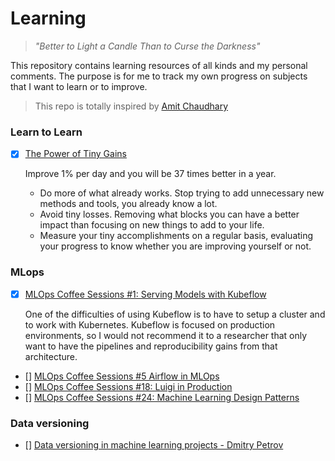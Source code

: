 # Learning

> _"Better to Light a Candle Than to Curse the Darkness"_

This repository contains learning resources of all kinds and my personal comments. The purpose is for me to track my own progress on subjects that I want to learn or to improve.

> This repo is totally inspired by [Amit Chaudhary](https://github.com/amitness/learning)

### Learn to Learn
- [X] [The Power of Tiny Gains](https://jamesclear.com/continuous-improvement)
    
    Improve 1% per day and you will be 37 times better in a year.
    * Do more of what already works. Stop trying to add unnecessary new methods and tools, you already know a lot. 
    * Avoid tiny losses. Removing what blocks you can have a better impact than focusing on new things to add to your life.
    * Measure your tiny accomplishments on a regular basis, evaluating your progress to know whether you are improving yourself or not.

### MLops
- [X] [MLOps Coffee Sessions #1: Serving Models with Kubeflow](https://www.youtube.com/watch?v=NNXoZ53gHyE&list=PL3vkEKxWd-ut8z29en9gIluPXkMM3ISIr&index=1)
    
    One of the difficulties of using Kubeflow is to have to setup a cluster and to work with Kubernetes. Kubeflow is focused on production environments, so I would not recommend it to a researcher that only want to have the pipelines and reproducibility gains from that architecture.
- [] [MLOps Coffee Sessions #5 Airflow in MLOps](https://www.youtube.com/watch?v=7dcUWLrGLMw&list=PL3vkEKxWd-ut8z29en9gIluPXkMM3ISIr&index=5)
- [] [MLOps Coffee Sessions #18: Luigi in Production](https://www.youtube.com/watch?v=ShBod1yXUeg&list=PL3vkEKxWd-ut8z29en9gIluPXkMM3ISIr&index=16)
- [] [MLOps Coffee Sessions #24: Machine Learning Design Patterns](https://www.youtube.com/watch?v=nwsTV2Q4hI0&list=PL3vkEKxWd-ut8z29en9gIluPXkMM3ISIr&index=22)

### Data versioning
- [] [Data versioning in machine learning projects - Dmitry Petrov](https://www.youtube.com/watch?v=BneW7jgB298)